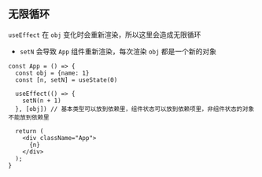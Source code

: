 ## 无限循环
`useEffect` 在 `obj` 变化时会重新渲染，所以这里会造成无限循环
  - `setN` 会导致 `App` 组件重新渲染，每次渲染 `obj` 都是一个新的对象

```tsx
const App = () => {
  const obj = {name: 1}
  const [n, setN] = useState(0)
  
  useEffect(() => {
    setN(n + 1)
  }, [obj]) // 基本类型可以放到依赖里，组件状态可以放到依赖项里，非组件状态的对象不能放到依赖里

  return (
    <div className="App">
      {n}
    </div>
  );
}
```